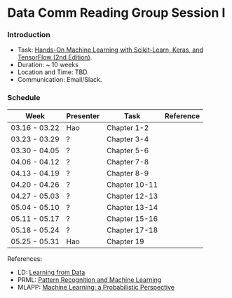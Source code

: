 # Data Comm Reading Group Session I 

### Introduction
* Task: [Hands-On Machine Learning with Scikit-Learn, Keras, and TensorFlow (2nd Edition)](https://learning.oreilly.com/library/view/hands-on-machine-learning/9781492032632/). 
* Duration: ~ 10 weeks
* Location and Time: TBD.  
* Communication: Email/Slack. 

### Schedule


|Week | Presenter | Task | Reference| 
|-----|-----------|------|----------|
|03.16 - 03.22| Hao | Chapter 1-2 | |
|03.23 - 03.29|  ?   | Chapter 3-4 | |
|03.30 - 04.05|  ?   | Chapter 5-6 | |
|04.06 - 04.12|  ?   | Chapter 7-8 | |
|04.13 - 04.19|  ?   | Chapter 8-9 | |
|04.20 - 04.26|  ?   | Chapter 10-11| |
|04.27 - 05.03|  ?   | Chapter 12-13| |
|05.04 - 05.10|  ?   | Chapter 13-14| |
|05.11 - 05.17|  ?   | Chapter 15-16| |
|05.18 - 05.24|  ?   | Chapter 17-18| |
|05.25 - 05.31| Hao | Chapter 19| |


References:
- LD:  [Learning from Data](http://work.caltech.edu/telecourse.html)
- PRML:  [Pattern Recognition and Machine Learning](https://www.microsoft.com/en-us/research/uploads/prod/2006/01/Bishop-Pattern-Recognition-and-Machine-Learning-2006.pdf)			
- MLAPP:  [Machine Learning: a Probabilistic Perspective](https://www.cs.ubc.ca/~murphyk/MLbook/)			
